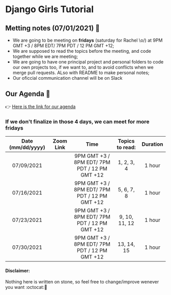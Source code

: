 # Django Girls Tutorial

## Metting notes (07/01/2021) :bookmark_tabs:
- We are going to be meeting on **fridays** (saturday for Rachel \o/) at 9PM GMT +3 / 8PM EDT/ 7PM PDT / 12 PM GMT +12; 
- We are supposed to read the topics before the meeting, and code together while we are meeting;
- We are going to have one principal project and personal folders to code our own projects too, if we want to, and to avoid conflicts when we merge pull requests. ALso with README to make personal notes;
- Our oficcial communication channel will be on Slack
## Our Agenda :calendar:

:point_right: [Here is the link for our agenda](https://calendar.google.com/calendar/u/0?cid=NXZpZ2Iwb29zaGM2MnU0aXZoM3RqdGFlZmdAZ3JvdXAuY2FsZW5kYXIuZ29vZ2xlLmNvbQ)

### If we don't finalize in those 4 days, we can meet for more fridays 
| Date (mm/dd/yyyy) |    Zoom Link   |      Time     | Topics to read:|  Duration |
|:-----------------:|----------------|:-------------:|:--------------:| :--------:|
|    07/09/2021     |                |  9PM GMT +3 / 8PM EDT/ 7PM PDT / 12 PM GMT +12   |     1, 2, 3, 4 |   1 hour  |
|    07/16/2021     |                |  9PM GMT +3 / 8PM EDT/ 7PM PDT / 12 PM GMT +12   |     5, 6, 7, 8 |   1 hour  |
|    07/23/2021     |                |  9PM GMT +3 / 8PM EDT/ 7PM PDT / 12 PM GMT +12   |  9, 10, 11, 12 |   1 hour  |
|    07/30/2021     |                |  9PM GMT +3 / 8PM EDT/ 7PM PDT / 12 PM GMT +12   |    13, 14, 15  |   1 hour  |


#### Disclaimer: 
Nothing here is written on stone, so feel free to change/improve wenever you want :octocat::sunflower: